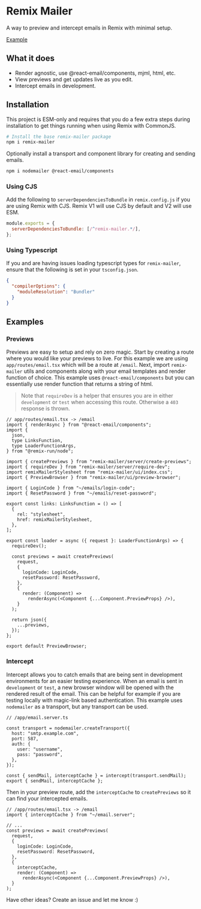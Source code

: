 # Remix Mailer

A way to preview and intercept emails in Remix with minimal setup.

[Example](https://remix-mailer.gregermendle.com/email)

## What it does

- Render agnostic, use @react-email/components, mjml, html, etc.
- View previews and get updates live as you edit.
- Intercept emails in development.

## Installation

This project is ESM-only and requires that you do a few extra steps during installation to get things running when using Remix with CommonJS.

```bash
# Install the base remix-mailer package
npm i remix-mailer
```

Optionally install a transport and component library for creating and sending emails.

```bash
npm i nodemailer @react-email/components
```

### Using CJS

Add the following to `serverDependenciesToBundle` in `remix.config.js` if you are using Remix with CJS. Remix V1 will use CJS by default and V2 will use ESM.

```js
module.exports = {
  serverDependenciesToBundle: [/^remix-mailer.*/],
};
```

### Using Typescript

If you and are having issues loading typescript types for `remix-mailer`, ensure that the following is set in your `tsconfig.json`.

```json
{
  "compilerOptions": {
    "moduleResolution": "Bundler"
  }
}
```

## Examples

### Previews

Previews are easy to setup and rely on zero magic. Start by creating a route where you would like your previews to live. For this example we are using `app/routes/email.tsx` which will be a route at `/email`. Next, import `remix-mailer` utils and components along with your email templates and render function of choice. This example uses `@react-email/components` but you can essentially use render function that returns a string of html.

> Note that `requireDev` is a helper that ensures you are in either `development` or `test` when accessing this route. Otherwise a `403` response is thrown.

```tsx
// app/routes/email.tsx -> /email
import { renderAsync } from "@react-email/components";
import {
  json,
  type LinksFunction,
  type LoaderFunctionArgs,
} from "@remix-run/node";

import { createPreviews } from "remix-mailer/server/create-previews";
import { requireDev } from "remix-mailer/server/require-dev";
import remixMailerStylesheet from "remix-mailer/ui/index.css";
import { PreviewBrowser } from "remix-mailer/ui/preview-browser";

import { LoginCode } from "~/emails/login-code";
import { ResetPassword } from "~/emails/reset-password";

export const links: LinksFunction = () => [
  {
    rel: "stylesheet",
    href: remixMailerStylesheet,
  },
];

export const loader = async ({ request }: LoaderFunctionArgs) => {
  requireDev();

  const previews = await createPreviews(
    request,
    {
      loginCode: LoginCode,
      resetPassword: ResetPassword,
    },
    {
      render: (Component) =>
        renderAsync(<Component {...Component.PreviewProps} />),
    }
  );

  return json({
    ...previews,
  });
};

export default PreviewBrowser;
```

### Intercept

Intercept allows you to catch emails that are being sent in development environments for an easier testing experience. When an email is sent in `development` or `test`, a new browser window will be opened with the rendered result of the email. This can be helpful for example if you are testing locally with magic-link based authentication. This example uses `nodemailer` as a transport, but any transport can be used.

```tsx
// /app/email.server.ts

const transport = nodemailer.createTransport({
  host: "smtp.example.com",
  port: 587,
  auth: {
    user: "username",
    pass: "password",
  },
});

const { sendMail, interceptCache } = intercept(transport.sendMail);
export { sendMail, interceptCache };
```

Then in your preview route, add the `interceptCache` to `createPreviews` so it can find your intercepted emails.

```tsx
// /app/routes/email.tsx -> /email
import { interceptCache } from "~/email.server";

// ...
const previews = await createPreviews(
  request,
  {
    loginCode: LoginCode,
    resetPassword: ResetPassword,
  },
  {
    interceptCache,
    render: (Component) =>
      renderAsync(<Component {...Component.PreviewProps} />),
  }
);
```

Have other ideas? Create an issue and let me know :)
